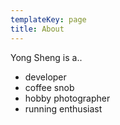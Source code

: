 ```yaml
---
templateKey: page
title: About
---
```


Yong Sheng is a..
* developer
* coffee snob
* hobby photographer
* running enthusiast
